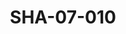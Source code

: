 ---
pid: SHA-07-010
title: SHA-07-010
language: en
collection: Sharhabil Ahmed
original_label: 
rights: Sharhabil Ahmed
location_of_original: Sharhabil Ahmed
photographer_or_studio: 
scanned_from: photograph 10.4 by 16.8
_date: 8/9/1977
location: Khartoum, Civil Aviation Club
description: Sharhabil Ahmed Kamil Hussain and 'Ali Yagoub Kabashi performing
additional_notes: 
permission_display: 'yes'
on_server: 'no'
on_website: 'no'
permalink: /photopages/en/SHA-07-010.html
layout: photo-page
---